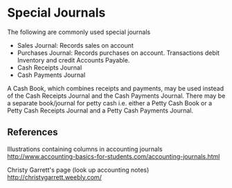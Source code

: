 # Special Journals

The following are commonly used special journals

* Sales Journal: Records sales on account
* Purchases Journal: Records purchases on account. Transactions debit Inventory and credit Accounts Payable.
* Cash Receipts Journal
* Cash Payments Journal

A Cash Book, which combines receipts and payments, may be used instead of the Cash Receipts Journal and the Cash Payments Journal. There may be a separate book/journal for petty cash i.e. either a Petty Cash Book or a Petty Cash Receipts Journal and a Petty Cash Payments Journal.

## References

Illustrations containing columns in accounting journals  
http://www.accounting-basics-for-students.com/accounting-journals.html

Christy Garrett's page (look up accounting notes)  
http://christygarrett.weebly.com/
